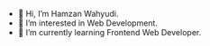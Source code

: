 - 👋 Hi, I’m Hamzan Wahyudi.
- 👀 I’m interested in Web Development.
- 🌱 I’m currently learning Frontend Web Developer.

